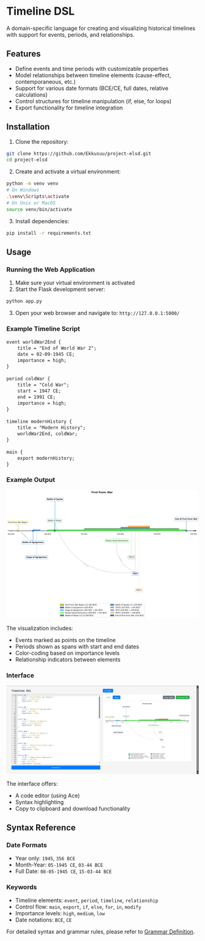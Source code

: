 # Timeline DSL

A domain-specific language for creating and visualizing historical timelines with support for events, periods, and relationships.

## Features

- Define events and time periods with customizable properties
- Model relationships between timeline elements (cause-effect, contemporaneous, etc.)
- Support for various date formats (BCE/CE, full dates, relative calculations)
- Control structures for timeline manipulation (if, else, for loops)
- Export functionality for timeline integration

## Installation

1. Clone the repository:
```bash
git clone https://github.com/Ekkusuu/project-elsd.git
cd project-elsd
```

2. Create and activate a virtual environment:
```bash
python -m venv venv
# On Windows
.\venv\Scripts\activate
# On Unix or MacOS
source venv/bin/activate
```

3. Install dependencies:
```bash
pip install -r requirements.txt
```

## Usage

### Running the Web Application

1. Make sure your virtual environment is activated
2. Start the Flask development server:
```bash
python app.py
```
3. Open your web browser and navigate to: `http://127.0.0.1:5000/`

### Example Timeline Script

```dsl
event worldWar2End {
    title = "End of World War 2";
    date = 02-09-1945 CE;
    importance = high;
}

period coldWar {
    title = "Cold War";
    start = 1947 CE;
    end = 1991 CE;
    importance = high;
}

timeline modernHistory {
    title = "Modern History";
    worldWar2End, coldWar;
}

main {
    export modernHistory;
}
```

### Example Output

![Timeline Visualization](./output/punicWar.png)

The visualization includes:
- Events marked as points on the timeline
- Periods shown as spans with start and end dates
- Color-coding based on importance levels
- Relationship indicators between elements

### Interface
![Web Interface](./output/interface.png)

The interface offers:
- A code editor (using Ace)
- Syntax highlighting
- Copy to clipboard and download functionality 

## Syntax Reference

### Date Formats
- Year only: `1945`, `356 BCE`
- Month-Year: `05-1945 CE`, `03-44 BCE`
- Full Date: `08-05-1945 CE`, `15-03-44 BCE`

### Keywords
- Timeline elements: `event`, `period`, `timeline`, `relationship`
- Control flow: `main`, `export`, `if`, `else`, `for`, `in`, `modify`
- Importance levels: `high`, `medium`, `low`
- Date notations: `BCE`, `CE`

For detailed syntax and grammar rules, please refer to [Grammar Definition](./src/TimelineParser.g4).
